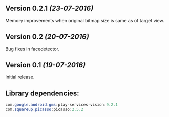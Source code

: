 Version 0.2.1 *(23-07-2016)*
--------------------------

Memory improvements when original bitmap size is same as of target view.


Version 0.2 *(20-07-2016)*
--------------------------

Bug fixes in facedetector.


Version 0.1 *(19-07-2016)*
----------------------------

Initial release.

Library dependencies:
-----
```java
com.google.android.gms:play-services-vision:9.2.1
com.squareup.picasso:picasso:2.5.2
```
